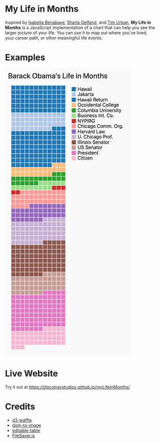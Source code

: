 # My Life in Months

Inspired by [Isabella Benabaye](https://github.com/isabellabenabaye/life-chart),
[Sharla Gelfand](https://github.com/sharlagelfand/mylifeinmonths), and
[Tim Urban](https://waitbutwhy.com/2014/05/life-weeks.html),
**My Life in Months** is a JavaScript implementation of a
chart that can help you see the larger picture of your life.
You can use it to map out where you've lived, your
career path, or other meaningful life events.

# Examples

![Obama MLIM](assets/images/obama.png)

# Live Website

Try it out at https://discotraystudios.github.io/myLifeInMonths/

# Credits

* [d3-waffle](https://github.com/jbkunst/d3-waffle/)
* [dom-to-image](https://github.com/tsayen/dom-to-image)
* [editable-table](https://mindmup.github.io/editable-table/)
* [FileSaver.js](https://github.com/eligrey/FileSaver.js/)
